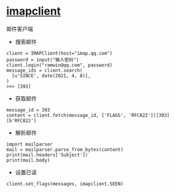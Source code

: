 # [imapclient](https://github.com/mjs/imapclient)
邮件客户端
* 搜索邮件
```
client = IMAPClient(host="imap.qq.com")
password = input("输入密码")
client.login("ramwin@qq.com", password)
message_ids = client.search(
  [u'SINCE', date(2021, 4, 8)],
)
>>> [393]
```

* 获取邮件
```
message_id = 393
content = client.fetch(message_id, ['FLAGS', 'RFC822'])[393][b'RFC822']
```

* 解析邮件
```
import mailparser
mail = mailparser.parse_from_bytes(content)
print(mail.headers['Subject'])
print(mail.body)
```

* 设置已读
```
client.set_flags(messages, imapclient.SEEN)
```
